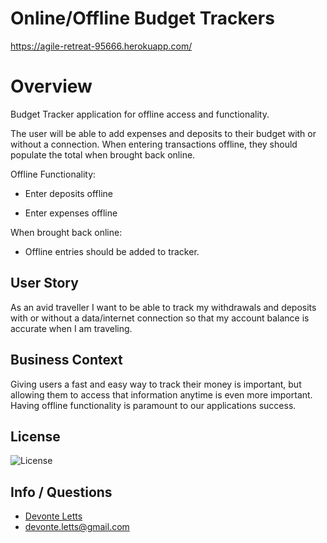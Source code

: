 # Online/Offline Budget Trackers

https://agile-retreat-95666.herokuapp.com/

# Overview

Budget Tracker application for offline access and functionality.

The user will be able to add expenses and deposits to their budget with or without a connection. When entering transactions offline, they should populate the total when brought back online.

Offline Functionality:

  * Enter deposits offline

  * Enter expenses offline

When brought back online:

  * Offline entries should be added to tracker.

## User Story
As an avid traveller I want to be able to track my withdrawals and deposits with or without a data/internet connection so that my account balance is accurate when I am traveling.

## Business Context

Giving users a fast and easy way to track their money is important, but allowing them to access that information anytime is even more important. Having offline functionality is paramount to our applications success.

## License

![License](https://img.shields.io/badge/License-Made%20by%20Duhhvonte-orange)

## Info / Questions

- [Devonte Letts](https://github.com/Duhhvonte)
- devonte.letts@gmail.com

